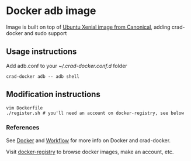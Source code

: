 # Docker adb image
Image is built on top of [Ubuntu Xenial image from Canonical](https://hub.docker.com/_/ubuntu/),
adding crad-docker and sudo support

## Usage instructions
Add adb.conf to your *~/.crad-docker.conf.d* folder

    crad-docker adb -- adb shell

## Modification instructions

    vim Dockerfile
    ./register.sh # you'll need an account on docker-registry, see below

### References
See [Docker](https://confluence.qualcomm.com/confluence/display/AT/Docker)
and [Workflow](https://confluence.qualcomm.com/confluence/display/AT/Workflow)
for more info on Docker and crad-docker.

Visit [docker-registry](https://docker-registry.qualcomm.com) to browse docker images, make an account, etc.
